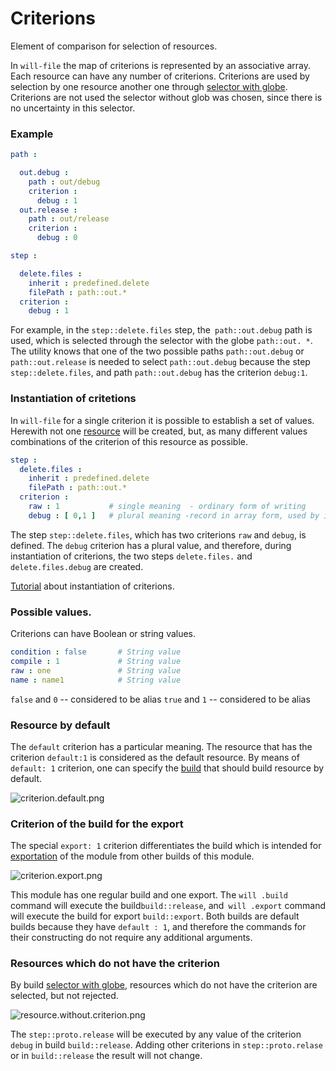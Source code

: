 # Criterions

Element of comparison for selection of resources.

In `will-file` the map of criterions is represented by an associative array. Each resource can have any number of criterions. Criterions are used by selection by one resource another one through [selector with globe](Selector.md#Selector-with-globe). Criterions are not used the selector without glob was chosen, since there is no uncertainty in this selector.


### Example

```yml
path :

  out.debug :
    path : out/debug
    criterion :
      debug : 1
  out.release :
    path : out/release
    criterion :
      debug : 0

step :

  delete.files :
    inherit : predefined.delete
    filePath : path::out.*
  criterion :
    debug : 1
```
For example, in the `step::delete.files` step, the` path::out.debug` path is used, which is selected through the selector with the globe `path::out. *`. The utility knows that one of the two possible paths `path::out.debug` or` path::out.release` is needed to select `path::out.debug` because the step `step::delete.files`, and path `path::out.debug` has the criterion `debug:1`.

### Instantiation of critetions

In `will-file` for a single criterion it is possible to establish a set of values. Herewith  not one [resource](Structure.md#Resources) will be created, but, as many different values combinations of the criterion of this resource as possible.

```yaml
step :
  delete.files :
    inherit : predefined.delete
    filePath : path::out.*
  criterion :
    raw : 1           # single meaning  - ordinary form of writing
    debug : [ 0,1 ]   # plural meaning -record in array form, used by instantiation of criterions
```

The step `step::delete.files`, which has two criterions `raw` and `debug`, is defined. The `debug` criterion has a plural value, and therefore, during instantiation of criterions, the two steps `delete.files.` and `delete.files.debug` are created.

[Tutorial](../tutorial/WillFileMinimization.md) about instantiation of criterions.

### Possible values.

Criterions can have Boolean or string values.

```yaml
condition : false       # String value
compile : 1             # String value
raw : one               # String value
name : name1            # String value
```

`false` and `0` -- considered to be alias
`true` and `1` -- considered to be alias

### Resource by default


The `default` criterion has a particular meaning. The resource that has the criterion `default:1` is considered as the default resource. By means of `default: 1` criterion, one can specify the [build](ResourceBuild.md#Resource-collection) that should build resource by default.

![criterion.default.png](./Images/criterion.default.png)

### Criterion of the build for the export

The special `export: 1` criterion differentiates the build which is intended for [exportation](ResourceBuild.md#Resource-Export) of the module from other builds of this module.

![criterion.export.png](./Images/criterion.export.png)

This module has one regular build and one export. The `will .build` command will execute the build` build::release `, and` will .export` command will execute the build for export `build::export`. Both builds are default builds because they have `default : 1`, and therefore the commands for their constructing do not require any additional arguments.

### Resources which do not have the criterion

By build [selector with globe](Selector.md#Selector-with-globs), resources which do not have the criterion are selected, but not rejected.

![resource.without.criterion.png](./Images/resource.without.criterion.png)

The `step::proto.release` will be executed by any value of the criterion `debug` in build `build::release`. Adding other criterions in `step::proto.relase` or in `build::release` the result will not change.
